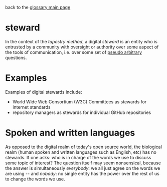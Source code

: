 back to the [glossary main page](https://github.com/wds4/tapestry-protocol/blob/main/glossary/README.md)

steward
=====

In the context of the *tapestry method*, a digital *steward* is an entity who is entrusted by a community with oversight or authority over some aspect of the tools of communication, i.e. over some set of [pseudo arbitrary](pseudoArbitrary.md) questions.

# Examples

Examples of digital stewards include:
- World Wide Web Consortium (W3C) Committees as stewards for internet standards
- repository managers as stewards for individual GitHub repositories

# Spoken and written languages

As opposed to the digital realm of today's open source world, the biological realm (human spoken and written languages such as English, etc) has no stewards. If one asks: who is in charge of the words we use to discuss some topic of interest? The question itself may seem nonsensical, because the answer is simultaneously *everybody*: we all just agree on the words we are using -- and *nobody*: no single entity has the power over the rest of us to change the words we use.
